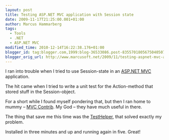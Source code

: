 ```yaml
---
layout: post
title: Testing ASP.NET MVC application with Session state
date: 2009-11-17T21:25:00.001+01:00
author: Marcus Hammarberg
tags:
  - Tools
  - .NET
  - ASP.NET MVC
modified_time: 2010-12-14T16:22:38.176+01:00
blogger_id: tag:blogger.com,1999:blog-36533086.post-8355701805675040507
blogger_orig_url: http://www.marcusoft.net/2009/11/testing-aspnet-mvc-application-with.html
---
```



I ran into trouble when I tried to use Session-state in an
<a href="http://www.asp.net/mVC/" target="_blank">ASP.NET MVC</a>
application.

The hit came when I tried to write a unit test for the Action-method
that stored stuff in the Session-object.

For a short while I found myself pondering that, but then I ran home to
mummy – <a href="http://www.codeplex.com/MVCContrib" target="_blank">MVC
Contrib</a>. My God – they have much useful in there.

The thing that save me this time was the <a
href="http://mvccontrib.codeplex.com/wikipage?title=TestHelper&amp;referringTitle=Documentation"
target="_blank">TestHelper</a>, that solved exactly my problem.

Installed in three minutes and up and running again in five. Great!
